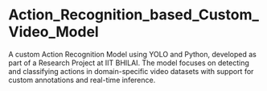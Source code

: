 # Action_Recognition_based_Custom_Video_Model
A custom Action Recognition Model using YOLO and Python, developed as part of a Research Project at IIT BHILAI. The model focuses on detecting and classifying actions in domain-specific video datasets with support for custom annotations and real-time inference.
